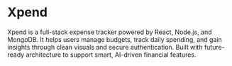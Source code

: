 # Xpend
Xpend is a full-stack expense tracker powered by React, Node.js, and MongoDB. It helps users manage budgets, track daily spending, and gain insights through clean visuals and secure authentication. Built with future-ready architecture to support smart, AI-driven financial features.

